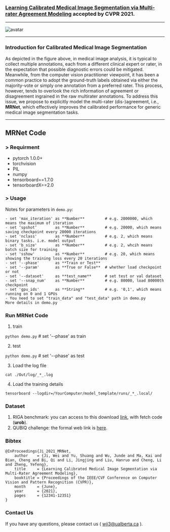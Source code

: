 ### [Learning Calibrated Medical Image Segmentation via Multi-rater Agreement Modeling](https://openaccess.thecvf.com/content/CVPR2021/papers/Ji_Learning_Calibrated_Medical_Image_Segmentation_via_Multi-Rater_Agreement_Modeling_CVPR_2021_paper.pdf) accepted by CVPR 2021.
------
![avatar](https://github.com/jiwei0921/MRNet/blob/main/Introduction.png) 

------

### Introduction for Calibrated Medical Image Segmentation

As depicted in the figure above, in medical image analysis, it is typical to collect multiple annotations, each from a different clinical expert or rater, in the expectation that possible diagnostic errors could be mitigated. Meanwhile, from the computer vision practitioner viewpoint, it has been a common practice to adopt the ground-truth labels obtained via either the majority-vote or simply one annotation from a preferred rater. This process, however, tends to overlook the rich information of agreement or disagreement ingrained in the raw multirater annotations. To address this issue, we propose to explicitly model the multi-rater (dis-)agreement, i.e., **MRNet**, which effectively improves the calibrated performance for generic medical image segmentation tasks. 

------

## MRNet Code

### > Requirment
+ pytorch 1.0.0+
+ torchvision
+ PIL
+ numpy
+ tensorboard==1.7.0
+ tensorboardX==2.0


### > Usage

Notes for parameters in ```demo.py```:
```
- set 'max_iteration' as **Number**         # e.g. 2000000, which means the maximum of iteration
- set ‘spshot’        as **Number**         # e.g. 20000, which means saving checkpoint every 20000 iterations
- set 'nclass'        as **Number**         # e.g. 2, which means binary tasks. i.e. model output
- set 'b_size'        as **Number**         # e.g. 2, whcih means batch size for training
- set 'sshow'         as **Number**         # e.g. 20, which means showing the training loss every 20 iterations
- set '--phase'       as **Train or Test**
- set '--param'       as **True or False**  # whether load checkpoint or not
- set '--dataset'     as **test_name**      # set test or val dataset
- set '--snap_num'    as **Number**         # e.g. 80000, load 80000th checkpoint
- set 'gpu_ids'       as **String**         # e.g. '0,1', which means running on 0 and 1 GPUs
- You need to set "train_data" and "test_data" path in demo.py
More details in demo.py
```


### Run MRNet Code

1. train

```python demo.py```                              # set '--phase' as train

2. test

```python demo.py```                              # set '--phase' as test

3. Load the log file

```cat ./Out/log/_*_.log```

4. Load the training details 

```tensorboard --logdir=/YourComputer/model_template/runs/_*_.local/```


### Dataset
1. RIGA benchmark: you can access to this download [link](https://pan.baidu.com/s/1PdvsVUOduuaJ7l4yxyZbew), with fetch code (**urob**). 
2. QUBIQ challenge: the formal web link is [here](https://qubiq.grand-challenge.org/participation/). 

### Bibtex
```
@InProceedings{Ji_2021_MRNet,
    author    = {Ji, Wei and Yu, Shuang and Wu, Junde and Ma, Kai and Bian, Cheng and Bi, Qi and Li, Jingjing and Liu, Hanruo and Cheng, Li and Zheng, Yefeng},
    title     = {Learning Calibrated Medical Image Segmentation via Multi-Rater Agreement Modeling},
    booktitle = {Proceedings of the IEEE/CVF Conference on Computer Vision and Pattern Recognition (CVPR)},
    month     = {June},
    year      = {2021},
    pages     = {12341-12351}
}
```

### Contact Us
If you have any questions, please contact us ( wji3@ualberta.ca ).
